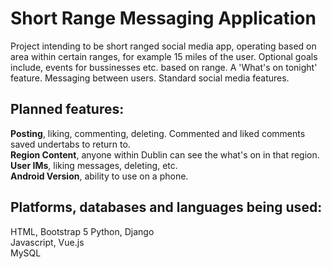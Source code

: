 # Short Range Messaging Application
Project intending to be short ranged social media app, operating based on area within certain ranges, for example 15 miles of the user.
Optional goals include, events for bussinesses etc. based on range. A 'What's on tonight' feature. Messaging between users. Standard social media features.

## Planned features:
**Posting**, liking, commenting, deleting. Commented and liked comments saved undertabs to return to.<br>
**Region Content**, anyone within Dublin can see the what's on in that region.<br>
**User IMs**, liking messages, deleting, etc. <br>
**Android Version**, ability to use on a phone. <br>



## Platforms, databases and languages being used:
HTML, Bootstrap 5
Python, Django <br>
Javascript, Vue.js<br>
MySQL<br>
